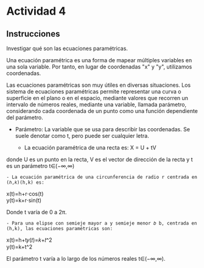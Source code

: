 # Actividad 4

## Instrucciones

Investigar qué son las ecuaciones paramétricas.  
  
Una ecuación paramétrica es una forma de mapear múltiples variables en una sola variable. Por tanto, en lugar de coordenadas "x" y "y", utilizamos coordenadas.  
  
Las ecuaciones paramétricas son muy útiles en diversas situaciones. Los sistema de ecuaciones paramétricas permite representar una curva o superficie en el plano o en el espacio, mediante valores que recorren un intervalo de números reales, mediante una variable, llamada parámetro, considerando cada coordenada de un punto como una función dependiente del parámetro.  
  
+ Parámetro: La variable que se usa para describir las coordenadas. Se suele denotar como t, pero puede ser cualquier letra.  
  
	- La ecuación paramétrica de una recta es: X = U + tV  
  
donde U es un punto en la recta, V es el vector de dirección de la recta y t es un parámetro t∈(−∞,∞)    
  
	- La ecuación paramétrica de una circunferencia de radio r centrada en (ℎ,𝑘)(h,k) es:  
  
x(t)=h+r⋅cos(t)  
y(t)=k+r⋅sin(t)  
  
Donde t varía de 0 a 2π.    
  
	- Para una elipse con semieje mayor a y semieje menor 𝑏 b, centrada en (h,k), las ecuaciones paramétricas son:  
  
x(t)=h+t𝑦(𝑡)=𝑘+𝑡^2  
y(t)=k+t^2  
  
El parámetro t varía a lo largo de los números reales t∈(−∞,∞).  